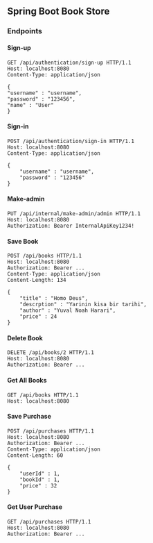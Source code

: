 ## Spring Boot Book Store

### Endpoints

#### Sign-up
```
GET /api/authentication/sign-up HTTP/1.1
Host: localhost:8080
Content-Type: application/json

{
"username" : "username",
"password" : "123456",
"name" : "User"
}
```

#### Sign-in
```
POST /api/authentication/sign-in HTTP/1.1
Host: localhost:8080
Content-Type: application/json

{
    "username" : "username",
    "password" : "123456"
}
```

#### Make-admin
```
PUT /api/internal/make-admin/admin HTTP/1.1
Host: localhost:8080
Authorization: Bearer InternalApiKey1234!
```

#### Save Book
```
POST /api/books HTTP/1.1
Host: localhost:8080
Authorization: Bearer ...
Content-Type: application/json
Content-Length: 134

{
    "title" : "Homo Deus",
    "descrption" : "Yarinin kisa bir tarihi",
    "author" : "Yuval Noah Harari",
    "price" : 24
}
```

#### Delete Book
```
DELETE /api/books/2 HTTP/1.1
Host: localhost:8080
Authorization: Bearer ...
```

#### Get All Books
```
GET /api/books HTTP/1.1
Host: localhost:8080
```

#### Save Purchase
```
POST /api/purchases HTTP/1.1
Host: localhost:8080
Authorization: Bearer ...
Content-Type: application/json
Content-Length: 60

{
    "userId" : 1,
    "bookId" : 1,
    "price" : 32
}
```

#### Get User Purchase
```
GET /api/purchases HTTP/1.1
Host: localhost:8080
Authorization: Bearer ...
```
